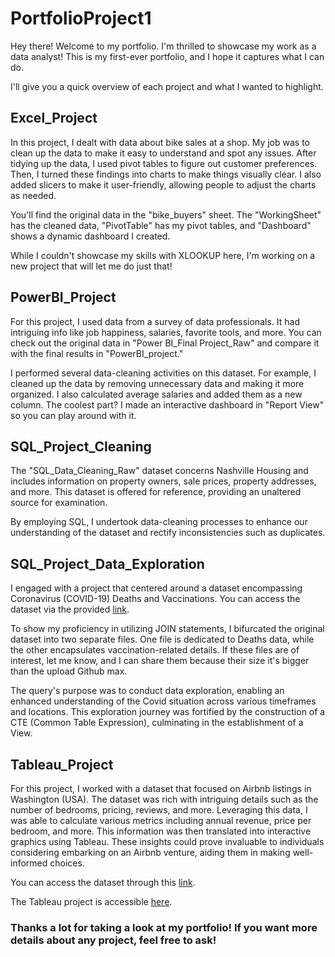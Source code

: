 # PortfolioProject1

Hey there! Welcome to my portfolio. I'm thrilled to showcase my work as a data analyst! This is my first-ever portfolio, and I hope it captures what I can do.

I'll give you a quick overview of each project and what I wanted to highlight.

## Excel_Project

In this project, I dealt with data about bike sales at a shop. My job was to clean up the data to make it easy to understand and spot any issues. After tidying up the data, I used pivot tables to figure out customer preferences. Then, I turned these findings into charts to make things visually clear. I also added slicers to make it user-friendly, allowing people to adjust the charts as needed. 

You'll find the original data in the "bike_buyers" sheet. The "WorkingSheet" has the cleaned data, "PivotTable" has my pivot tables, and "Dashboard" shows a dynamic dashboard I created.

While I couldn't showcase my skills with XLOOKUP here, I'm working on a new project that will let me do just that!

## PowerBI_Project

For this project, I used data from a survey of data professionals. It had intriguing info like job happiness, salaries, favorite tools, and more. You can check out the original data in "Power BI_Final Project_Raw" and compare it with the final results in "PowerBI_project."

I performed several data-cleaning activities on this dataset. For example, I cleaned up the data by removing unnecessary data and making it more organized. I also calculated average salaries and added them as a new column. The coolest part? I made an interactive dashboard in "Report View" so you can play around with it.

## SQL_Project_Cleaning

The "SQL_Data_Cleaning_Raw" dataset concerns Nashville Housing and includes information on property owners, sale prices, property addresses, and more. This dataset is offered for reference, providing an unaltered source for examination.

By employing SQL, I undertook data-cleaning processes to enhance our understanding of the dataset and rectify inconsistencies such as duplicates.

## SQL_Project_Data_Exploration
I engaged with a project that centered around a dataset encompassing Coronavirus (COVID-19) Deaths and Vaccinations. You can access the dataset via the provided [link](https://ourworldindata.org/covid-deaths).

To show my proficiency in utilizing JOIN statements, I bifurcated the original dataset into two separate files. One file is dedicated to Deaths data, while the other encapsulates vaccination-related details. If these files are of interest, let me know, and I can share them because their size it's bigger than the upload Github max.

The query's purpose was to conduct data exploration, enabling an enhanced understanding of the Covid situation across various timeframes and locations. This exploration journey was fortified by the construction of a CTE (Common Table Expression), culminating in the establishment of a View.

## Tableau_Project

For this project, I worked with a dataset that focused on Airbnb listings in Washington (USA). The dataset was rich with intriguing details such as the number of bedrooms, pricing, reviews, and more. Leveraging this data, I was able to calculate various metrics including annual revenue, price per bedroom, and more. This information was then translated into interactive graphics using Tableau. These insights could prove invaluable to individuals considering embarking on an Airbnb venture, aiding them in making well-informed choices.

You can access the dataset through this [link](https://www.kaggle.com/datasets/alexanderfreberg/airbnb-listings-2016-dataset).

The Tableau project is accessible [here](https://public.tableau.com/shared/23GSSB7W8?:display_count=n&:origin=viz_share_link).


### Thanks a lot for taking a look at my portfolio! If you want more details about any project, feel free to ask!
